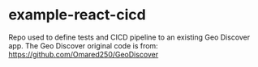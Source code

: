 # example-react-cicd
Repo used to define tests and CICD pipeline to an existing Geo Discover app.
The Geo Discover original code is from: https://github.com/Omared250/GeoDiscover
